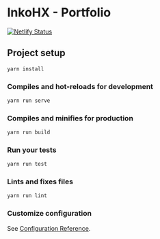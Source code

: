 # InkoHX - Portfolio

[![Netlify Status](https://api.netlify.com/api/v1/badges/4baa365f-a270-4565-bb7c-f705c22917f7/deploy-status)](https://app.netlify.com/sites/inkohxme/deploys)

## Project setup

```bash
yarn install
```

### Compiles and hot-reloads for development

```bash
yarn run serve
```

### Compiles and minifies for production

```bash
yarn run build
```

### Run your tests

```bash
yarn run test
```

### Lints and fixes files

```bash
yarn run lint
```

### Customize configuration

See [Configuration Reference](https://cli.vuejs.org/config/).
